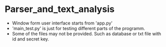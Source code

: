 # Parser_and_text_analysis
- Window form user interface starts from 'app.py'
- 'main_test.py' is just for testing different parts of the programm.
- Some of the files may not be provided. Such as database or txt file with id and secret key.
